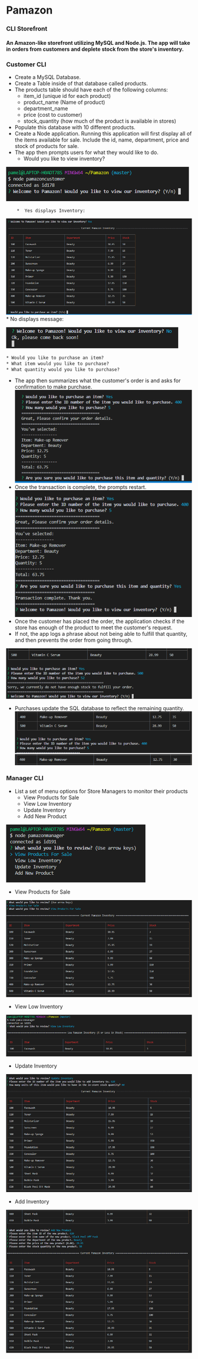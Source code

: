 # Pamazon
### CLI Storefront
#### An Amazon-like storefront utilizing MySQL and Node.js.  The app will take in orders from customers and deplete stock from the store's inventory.

### Customer CLI
* Create a MySQL Database.
* Create a Table inside of that database called products.
* The products table should have each of the following columns:
    * item_id (unique id for each product)
    * product_name (Name of product)
    * department_name
    * price (cost to customer)
    * stock_quantity (how much of the product is available in stores)
* Populate this database with 10 different products. 
* Create a Node application. Running this application will first display all of the items available for sale. Include the id, name, department, price and stock of products for sale.
* The app then prompts users for what they would like to do.
    * Would you like to view inventory?

![Prompt](https://github.com/pamelatholan/Pamazon/blob/master/images/welcome.PNG)

        *  Yes displays Inventory:
![Inventory](https://github.com/pamelatholan/Pamazon/blob/master/images/inventory.PNG)
        * No displays message:

![No](https://github.com/pamelatholan/Pamazon/blob/master/images/no_purchase.PNG)

    * Would you like to purchase an item?
    * What item would you like to purchase?
    * What quantity would you like to purchase?
* The app then summarizes what the customer's order is and asks for confirmation to make purchase.
![Confirm](https://github.com/pamelatholan/Pamazon/blob/master/images/purchase.PNG)
* Once the transaction is complete, the prompts restart.
![Complete](https://github.com/pamelatholan/Pamazon/blob/master/images/purchase_confirm.PNG)
* Once the customer has placed the order, the application checks if the store has enough of the product to meet the customer's request.
* If not, the app logs a phrase about not being able to fulfill that quantity, and then prevents the order from going through.

![Not Enough](https://github.com/pamelatholan/Pamazon/blob/master/images/no_stock.PNG)
* Purchases update the SQL database to reflect the remaining quantity.
![Starting Stock](https://github.com/pamelatholan/Pamazon/blob/master/images/starting_stockqty.PNG)
![After Purchase](https://github.com/pamelatholan/Pamazon/blob/master/images/qty_afterpurch.PNG)

### Manager CLI
* List a set of menu options for Store Managers to monitor their products
    * View Products for Sale
    * View Low Inventory
    * Update Inventory
    * Add New Product

![Manager View](https://github.com/pamelatholan/Pamazon/blob/master/images/manager_options.PNG)

* View Products for Sale

![Inventory](https://github.com/pamelatholan/Pamazon/blob/master/images/view_inventory.PNG)

* View Low Inventory

![Low Inventory](https://github.com/pamelatholan/Pamazon/blob/master/images/low_inventory.PNG)

* Update Inventory

![Update](https://github.com/pamelatholan/Pamazon/blob/master/images/update.PNG)

* Add Inventory

![Add](https://github.com/pamelatholan/Pamazon/blob/master/images/add.PNG)
